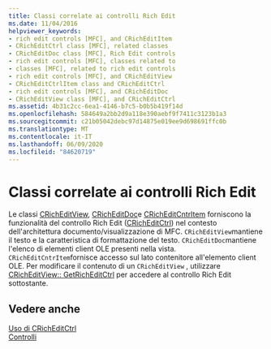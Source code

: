 ```yaml
---
title: Classi correlate ai controlli Rich Edit
ms.date: 11/04/2016
helpviewer_keywords:
- rich edit controls [MFC], and CRichEditItem
- CRichEditCtrl class [MFC], related classes
- CRichEditDoc class [MFC], Rich Edit controls
- rich edit controls [MFC], classes related to
- classes [MFC], related to rich edit controls
- rich edit controls [MFC], and CRichEditView
- CRichEditCtrlItem class and CRichEditCtrl
- rich edit controls [MFC], and CRichEditDoc
- CRichEditView class [MFC], and CRichEditCtrl
ms.assetid: 4b31c2cc-6ea1-4146-b7c5-b0b5b419f14d
ms.openlocfilehash: 584649a2bb2d9a118e390aebf9f7411c3123b1a3
ms.sourcegitcommit: c21b05042debc97d14875e019ee9d698691ffc0b
ms.translationtype: MT
ms.contentlocale: it-IT
ms.lasthandoff: 06/09/2020
ms.locfileid: "84620719"
---
```

# <a name="classes-related-to-rich-edit-controls"></a>Classi correlate ai controlli Rich Edit

Le classi [CRichEditView](reference/cricheditview-class.md), [CRichEditDoc](reference/cricheditdoc-class.md)e [CRichEditCntrItem](reference/cricheditcntritem-class.md) forniscono la funzionalità del controllo Rich Edit ([CRichEditCtrl](reference/cricheditctrl-class.md)) nel contesto dell'architettura documento/visualizzazione di MFC. `CRichEditView`mantiene il testo e la caratteristica di formattazione del testo. `CRichEditDoc`mantiene l'elenco di elementi client OLE presenti nella vista. `CRichEditCntrItem`fornisce accesso sul lato contenitore all'elemento client OLE. Per modificare il contenuto di un `CRichEditView` , utilizzare [CRichEditView:: GetRichEditCtrl](reference/cricheditview-class.md#getricheditctrl) per accedere al controllo Rich Edit sottostante.

## <a name="see-also"></a>Vedere anche

[Uso di CRichEditCtrl](using-cricheditctrl.md)<br/>
[Controlli](controls-mfc.md)
